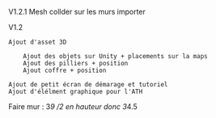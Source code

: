 V1.2.1
	Mesh collder sur les murs importer

V1.2

	Ajout d'asset 3D

		Ajout des objets sur Unity + placements sur la maps
		Ajout des pilliers + position
		Ajout coffre + position

	Ajout de petit écran de démarage et tutoriel
	Ajout d'élélment graphique pour l'ATH

Faire mur : 3*9 /2 en hauteur donc 3*4.5